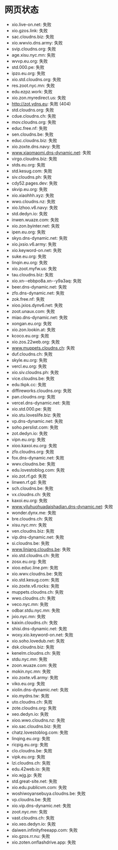 # 网页状态
- xio.live-on.net: 失败
- xio.gzos.link: 失败
- sac.cloudns.biz: 失败
- xio.wwvio.dns.army: 失败
- svip.cloudns.org: 失败
- age.xisu.nyc.mn: 失败
- wvvp.eu.org: 失败
- std.000.pe: 失败
- ipzo.eu.org: 失败
- xio.std.cloudns.org: 失败
- res.zoot.nyc.mn: 失败
- edu.ezpz.work: 失败
- xio.zon.myredirect.us: 失败
- http://zot.ydns.eu: 失败 (404)
- std.cloudns.org: 失败
- cdue.cloudns.ch: 失败
- mov.cloudns.org: 失败
- educ.free.nf: 失败
- sen.cloudns.be: 失败
- educ.cloudns.biz: 失败
- xio.zoxte.dns.navy: 失败
- www.xiaomaomi.dns-dynamic.net: 失败
- virgo.cloudns.biz: 失败
- stds.eu.org: 失败
- std.kesug.com: 失败
- siv.cloudns.ph: 失败
- cdy52.pages.dev: 失败
- skvip.eu.org: 失败
- xio.xiaohhh.xyz: 失败
- wwo.cloudns.nz: 失败
- xio.lzhoo.v6.navy: 失败
- std.dedyn.io: 失败
- inwen.wuaze.com: 失败
- xio.zon.byinter.net: 失败
- ipen.eu.org: 失败
- skyo.dns-dynamic.net: 失败
- xio.jxsio.v6.army: 失败
- xio.keyword-on.net: 失败
- suke.eu.org: 失败
- linqin.eu.org: 失败
- xio.zoot.myfw.us: 失败
- tau.cloudns.biz: 失败
- xio.xn--ebbpo8a.xn--y9a3aq: 失败
- beer.dns-dynamic.net: 失败
- zfo.dns-dynamic.net: 失败
- zok.free.nf: 失败
- xioo.jxios.dynv6.net: 失败
- zoot.unaux.com: 失败
- miao.dns-dynamic.net: 失败
- xongan.eu.org: 失败
- xio.zon.lookin.at: 失败
- kcoco.eu.org: 失败
- xio.zos.22web.org: 失败
- www.muppets.cloudns.ch: 失败
- duf.cloudns.ch: 失败
- skyle.eu.org: 失败
- vercl.eu.org: 失败
- xio.siv.cloudns.ph: 失败
- vice.cloudns.be: 失败
- edu.tkpk.cc: 失败
- diffireworks.cloudns.org: 失败
- pan.cloudns.org: 失败
- vercel.dns-dynamic.net: 失败
- xio.std.000.pe: 失败
- xio.stu.loveslife.biz: 失败
- vp.dns-dynamic.net: 失败
- soho.perslist.com: 失败
- zot.dedyn.io: 失败
- vipn.eu.org: 失败
- xioo.kaxoi.eu.org: 失败
- zfo.cloudns.org: 失败
- fox.dns-dynamic.net: 失败
- wwv.cloudns.be: 失败
- edu.lovestoblog.com: 失败
- xio.zot.rf.gd: 失败
- linwen.rf.gd: 失败
- sch.cloudns.be: 失败
- vx.cloudns.ch: 失败
- kaxoi.eu.org: 失败
- www.yiluhuohuadaishadian.dns-dynamic.net: 失败
- wonder.dynx.me: 失败
- bre.cloudns.ch: 失败
- xisu.nyc.mn: 失败
- ven.cloudns.biz: 失败
- vip.dns-dynamic.net: 失败
- si.cloudns.be: 失败
- www.liniang.cloudns.be: 失败
- xio.std.cloudns.ch: 失败
- zosx.eu.org: 失败
- xioo.educ.line.pm: 失败
- xio.wwv.cloudns.be: 失败
- xio.std.kesug.com: 失败
- xio.zoxte.v6.rocks: 失败
- muppets.cloudns.ch: 失败
- wwo.cloudns.ch: 失败
- veco.nyc.mn: 失败
- odbar.stdu.nyc.mn: 失败
- jxio.nyc.mn: 失败
- kaixin.cloudns.ch: 失败
- shisi.dns-dynamic.net: 失败
- woxy.xio.keyword-on.net: 失败
- xio.soho.lovedub.net: 失败
- dsk.cloudns.biz: 失败
- kenelm.cloudns.ch: 失败
- stdu.nyc.mn: 失败
- zoon.wuaze.com: 失败
- mokin.nyc.mn: 失败
- xio.zoxte.v6.army: 失败
- viko.eu.org: 失败
- xiolin.dns-dynamic.net: 失败
- xio.mydns.tw: 失败
- uto.cloudns.ch: 失败
- zote.cloudns.org: 失败
- xeo.dedyn.io: 失败
- xioo.wwo.cloudns.nz: 失败
- xio.sac.cloudns.biz: 失败
- chatz.lovestoblog.com: 失败
- linqing.eu.org: 失败
- ricpig.eu.org: 失败
- clo.cloudns.be: 失败
- vipk.eu.org: 失败
- lzi.cloudns.ch: 失败
- edu.42web.io: 失败
- xio.wjg.jp: 失败
- std.great-site.net: 失败
- xio.edu.publicvm.com: 失败
- woshiwoyansebuya.cloudns.be: 失败
- vp.cloudns.be: 失败
- xio.vip.dns-dynamic.net: 失败
- zoot.nyc.mn: 失败
- vast.cloudns.ch: 失败
- xio.xeo.dedyn.io: 失败
- daiwen.infinityfreeapp.com: 失败
- xio.gzos.rr.nu: 失败
- xio.zoten.onflashdrive.app: 失败

